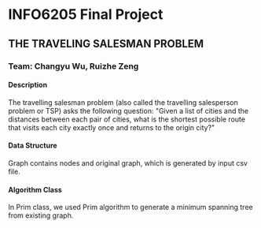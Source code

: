 # INFO6205 Final Project
## THE TRAVELING SALESMAN PROBLEM

### Team: Changyu Wu, Ruizhe Zeng

#### Description
The travelling salesman problem (also called the travelling salesperson problem or TSP) asks the following question: "Given a list of cities and the distances between each pair of cities, what is the shortest possible route that visits each city exactly once and returns to the origin city?"

#### Data Structure
Graph contains nodes and original graph, which is generated by input csv file.

#### Algorithm Class
In Prim class, we used Prim algorithm to generate a minimum spanning tree from existing graph.
